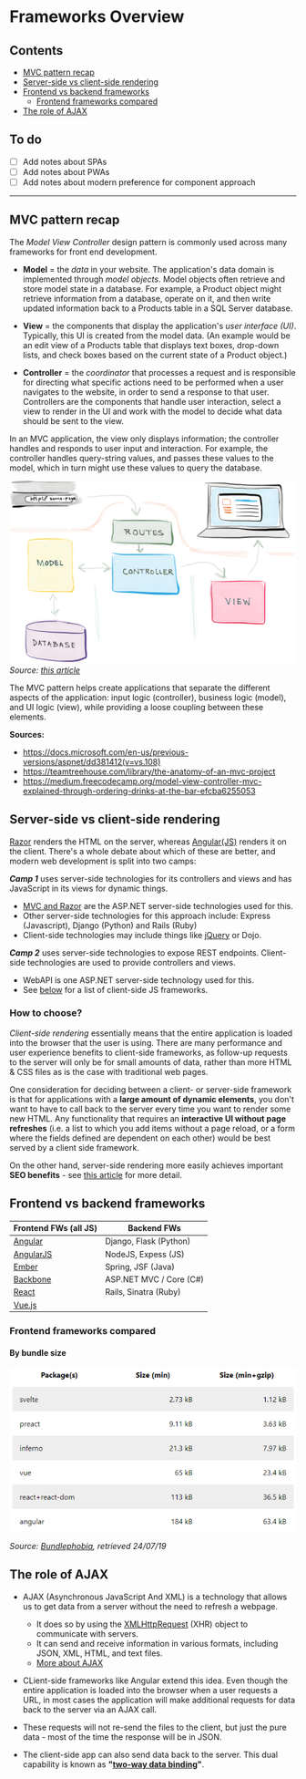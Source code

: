 # Frameworks Overview

## Contents
- [MVC pattern recap](#mvc-pattern-recap)
- [Server-side vs client-side rendering](#server-side-vs-client-side-rendering)
- [Frontend vs backend frameworks](#frontend-vs-backend-frameworks)
  - [Frontend frameworks compared](#frontend-frameworks-compared)
- [The role of AJAX](#the-role-of-ajax)

## To do
- [ ] Add notes about SPAs
- [ ] Add notes about PWAs
- [ ] Add notes about modern preference for component approach

________________

## MVC pattern recap
The *Model View Controller* design pattern is commonly used across many frameworks for front end development.

- **Model** = the *data* in your website. The application's data domain is implemented through *model objects*. Model objects often retrieve and store model state in a database. For example, a Product object might retrieve information from a database, operate on it, and then write updated information back to a Products table in a SQL Server database.

- **View** = the components that display the application's *user interface (UI)*. Typically, this UI is created from the model data. (An example would be an edit view of a Products table that displays text boxes, drop-down lists, and check boxes based on the current state of a Product object.)

- **Controller** = the *coordinator* that processes a request and is responsible for directing what specific actions need to be performed when a user navigates to the website, in order to send a response to that user. Controllers are the components that handle user interaction, select a view to render in the UI and work with the model to decide what data should be sent to the view. 

In an MVC application, the view only displays information; the controller handles and responds to user input and interaction. For example, the controller handles query-string values, and passes these values to the model, which in turn might use these values to query the database.

![MVC diagram](/img/mvc.png)
*Source: [this article](https://medium.freecodecamp.org/model-view-controller-mvc-explained-through-ordering-drinks-at-the-bar-efcba6255053)*

The MVC pattern helps create applications that separate the different aspects of the application: input logic (controller), business logic (model), and UI logic (view), while providing a loose coupling between these elements. 

**Sources:**
- https://docs.microsoft.com/en-us/previous-versions/aspnet/dd381412(v=vs.108)
- https://teamtreehouse.com/library/the-anatomy-of-an-mvc-project
- https://medium.freecodecamp.org/model-view-controller-mvc-explained-through-ordering-drinks-at-the-bar-efcba6255053


## Server-side vs client-side rendering
[Razor](/MVC-and-Razor.md#razor--mvc) renders the HTML on the server, whereas [Angular(JS)](/Angular-Notes.md) renders it on the client.
There's a whole debate about which of these are better, and modern web development is split into two camps:

***Camp 1*** uses server-side technologies for its controllers and views and has JavaScript in its views for dynamic things.
- [MVC and Razor](/MVC-and-Razor.md) are the ASP.NET server-side technologies used for this.
- Other server-side technologies for this approach include: Express (Javascript), Django (Python) and Rails (Ruby)
- Client-side technologies may include things like [jQuery](/Javascript-and-the-DOM.md#jquery) or Dojo.

***Camp 2*** uses server-side technologies to expose REST endpoints. Client-side technologies are used to provide controllers and views.
- WebAPI is one ASP.NET server-side technology used for this.
- See [below](#server-side-vs-client-side-frameworks) for a list of client-side JS frameworks.

### How to choose?
*Client-side rendering* essentially means that the entire application is loaded into the browser that the user is using. There are many performance and user experience benefits to client-side frameworks, as follow-up requests to the server will only be for small amounts of data, rather than more HTML & CSS files as is the case with traditional web pages.

One consideration for deciding between a client- or server-side framework is that for applications with a **large amount of dynamic elements**, you don't want to have to call back to the server every time you want to render some new HTML. Any functionality that requires an **interactive UI without page refreshes** (i.e. a list to which you add items without a page reload, or a form where the fields defined are dependent on each other) would be best served by a client side framework.

On the other hand, server-side rendering more easily achieves important **SEO benefits** - see [this article](https://medium.com/@benjburkholder/javascript-seo-server-side-rendering-vs-client-side-rendering-bc06b8ca2383) for more detail.


## Frontend vs backend frameworks

| Frontend FWs (all JS)              | Backend FWs             |
| ---------------------------------- | ----------------------- |
| [Angular](https://angular.io/)     | Django, Flask (Python)  |
| [AngularJS](Angular-Notes.md)      | NodeJS, Expess (JS)     |
| [Ember](https://www.emberjs.com/)  | Spring, JSF (Java)      |
| [Backbone](http://backbonejs.org/) | ASP.NET MVC / Core (C#) |
| [React](https://reactjs.org/)      | Rails, Sinatra (Ruby)   |
| [Vue.js](Vue-JS-Notes.md)          |                         |

### Frontend frameworks compared
#### By bundle size
![bundle sizes of different frameworks](/img/bundle-size-by-framework.png)

*Source: [Bundlephobia](https://bundlephobia-compare.netlify.com/?pkgs=react+react-dom,preact,inferno,vue,svelte,angular), retrieved 24/07/19*

## The role of AJAX
- AJAX (Asynchronous JavaScript And XML) is a technology that allows us to get data from a server without the need to refresh a webpage.
  - It does so by using the [XMLHttpRequest](https://developer.mozilla.org/en-US/docs/Web/API/XMLHttpRequest) (XHR) object to communicate with servers.
  - It can send and receive information in various formats, including JSON, XML, HTML, and text files.
  - [More about AJAX](https://developer.mozilla.org/en-US/docs/Web/Guide/AJAX/Getting_Started)

- CLient-side frameworks like Angular extend this idea. Even though the entire application is loaded into the browser when a user requests a URL, in most cases the application will make additional requests for data back to the server via an AJAX call.

- These requests will not re-send the files to the client, but just the pure data - most of the time the response will be in JSON.

- The client-side app can also send data back to the server. This dual capability is known as **"[two-way data binding](/Angular-Notes.md#data-binding)"**.

